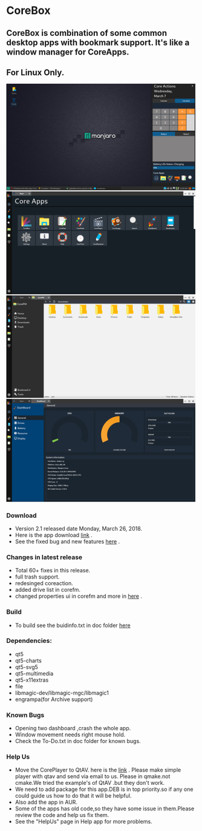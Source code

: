 # CoreBox

## CoreBox is combination of some common desktop apps with bookmark support. It's like a window manager for CoreApps.
## For Linux Only.

<img src="docs/screenshots/a1.png" width="500">
<img src="docs/screenshots/a2.png" width="500">
<img src="docs/screenshots/a3.png" width="500">
<img src="docs/screenshots/a4.png" width="500">

### Download
* Version 2.1 released date Monday, March 26, 2018.
* Here is the app download [link](https://github.com/rahmanshaber/corebox/releases "Title") .
* See the fixed bug and new features [here](https://github.com/rahmanshaber/corebox/blob/master/docs/ChangeLog "Title") .

### Changes in latest release
* Total 60+ fixes in this release.
* full trash support.
* redesinged coreaction.
* added drive list in corefm.
* changed properties ui in corefm and more in [here](https://github.com/rahmanshaber/corebox/blob/master/docs/ChangeLog "Title") .

### Build
* To build see the buidinfo.txt in doc folder [here](https://github.com/rahmanshaber/corebox/blob/master/docs/buildinfo.txt "Title") 

### Dependencies:
* qt5
* qt5-charts
* qt5-svg5
* qt5-multimedia
* qt5-x11extras
* file
* libmagic-dev/libmagic-mgc/libmagic1
* engrampa(for Archive support)

### Known Bugs
* Opening two dashboard ,crash the whole app.
* Window movement needs right mouse hold.
* Check the To-Do.txt in doc folder for known bugs.

### Help Us
* Move the CorePlayer to QtAV. here is the [link](https://github.com/wang-bin/QtAV "Title") .
  Please make simple player with qtav and send via email to us.
  Please in qmake.not cmake.We tried the example's of QtAV .but they don't work.
* We need to add package for this app.DEB is in top priority.so if any one could guide us how to do that it will be helpful.
* Also add the app in AUR.
* Some of the apps has old code,so they have some issue in them.Please review the code and help us fix them.
* See the "HelpUs" page in Help app for more problems.
